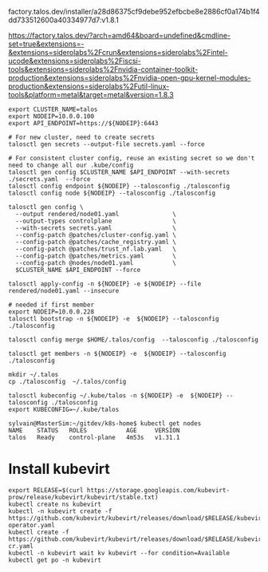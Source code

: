 factory.talos.dev/installer/a28d86375cf9debe952efbcbe8e2886cf0a174b1f4dd733512600a40334977d7:v1.8.1

https://factory.talos.dev/?arch=amd64&board=undefined&cmdline-set=true&extensions=-&extensions=siderolabs%2Fcrun&extensions=siderolabs%2Fintel-ucode&extensions=siderolabs%2Fiscsi-tools&extensions=siderolabs%2Fnvidia-container-toolkit-production&extensions=siderolabs%2Fnvidia-open-gpu-kernel-modules-production&extensions=siderolabs%2Futil-linux-tools&platform=metal&target=metal&version=1.8.3

```
export CLUSTER_NAME=talos
export NODEIP=10.0.0.100
export API_ENDPOINT=https://${NODEIP}:6443

# For new cluster, need to create secrets
talosctl gen secrets --output-file secrets.yaml --force

# For consistent cluster config, reuse an existing secret so we don't need to change all our .kube/config
talosctl gen config $CLUSTER_NAME $API_ENDPOINT --with-secrets ./secrets.yaml  --force
talosctl config endpoint ${NODEIP} --talosconfig ./talosconfig 
talosctl config node ${NODEIP} --talosconfig ./talosconfig 

talosctl gen config \
  --output rendered/node01.yaml               \
  --output-types controlplane                 \
  --with-secrets secrets.yaml                 \
  --config-patch @patches/cluster-config.yaml \
  --config-patch @patches/cache_registry.yaml \
  --config-patch @patches/trust_nf.lab.yaml   \
  --config-patch @patches/metrics.yaml        \
  --config-patch @nodes/node01.yaml           \
  $CLUSTER_NAME $API_ENDPOINT --force

talosctl apply-config -n ${NODEIP} -e ${NODEIP} --file rendered/node01.yaml --insecure

# needed if first member
export NODEIP=10.0.0.228
talosctl bootstrap -n ${NODEIP} -e  ${NODEIP} --talosconfig ./talosconfig 

talosctl config merge $HOME/.talos/config  --talosconfig ./talosconfig 

talosctl get members -n ${NODEIP} -e  ${NODEIP} --talosconfig ./talosconfig 

mkdir ~/.talos
cp ./talosconfig  ~/.talos/config

talosctl kubeconfig ~/.kube/talos -n ${NODEIP} -e  ${NODEIP} --talosconfig ./talosconfig 
export KUBECONFIG=~/.kube/talos

sylvain@MasterSim:~/gitdev/k8s-home$ kubectl get nodes
NAME    STATUS   ROLES           AGE     VERSION
talos   Ready    control-plane   4m53s   v1.31.1

```

# Install kubevirt
```
export RELEASE=$(curl https://storage.googleapis.com/kubevirt-prow/release/kubevirt/kubevirt/stable.txt)
kubectl create ns kubevirt
kubectl -n kubevirt create -f https://github.com/kubevirt/kubevirt/releases/download/$RELEASE/kubevirt-operator.yaml
kubectl create -f https://github.com/kubevirt/kubevirt/releases/download/$RELEASE/kubevirt-cr.yaml
kubectl -n kubevirt wait kv kubevirt --for condition=Available
kubectl get po -n kubevirt
```
